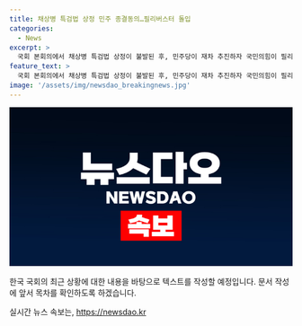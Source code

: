```yaml
---
title: 채상병 특검법 상정 민주 종결동의…필리버스터 돌입
categories:
  - News
excerpt: >
  국회 본회의에서 채상병 특검법 상정이 불발된 후, 민주당이 재차 추진하자 국민의힘이 필리버스터로 맞섰다. 국회의장은 채상병 특검법 대신 순직해병 수사방해 사건의 진상규명을 위한 법률안을 먼저 상정하며 혼란이 빚어졌다. 민주당과 야당은 필리버스터 중단을 요구하고, 채상병 특검법안은 재적의원 5분의 3 이상 찬성으로 의결될 예정이다. 21대 국회에서도 채상병 특검법이 부결돼 폐기된 바 있으나, 현재 상황은 민주당과 국민의힘이 대립하며 진행 중이다.
feature_text: >
  국회 본회의에서 채상병 특검법 상정이 불발된 후, 민주당이 재차 추진하자 국민의힘이 필리버스터로 맞섰다. 국회의장은 채상병 특검법 대신 순직해병 수사방해 사건의 진상규명을 위한 법률안을 먼저 상정하며 혼란이 빚어졌다. 민주당과 야당은 필리버스터 중단을 요구하고, 채상병 특검법안은 재적의원 5분의 3 이상 찬성으로 의결될 예정이다. 21대 국회에서도 채상병 특검법이 부결돼 폐기된 바 있으나, 현재 상황은 민주당과 국민의힘이 대립하며 진행 중이다.
image: '/assets/img/newsdao_breakingnews.jpg'
---
```


<p><img src="/assets/img/newsdao_breakingnews.jpg" alt="flaretime 속보" /></p>

<p>한국 국회의 최근 상황에 대한 내용을 바탕으로 텍스트를 작성할 예정입니다. 문서 작성에 앞서 목차를 확인하도록 하겠습니다.</p>
실시간 뉴스 속보는, <a href="https://newsdao.kr" rel="dofollow">https://newsdao.kr</a>


